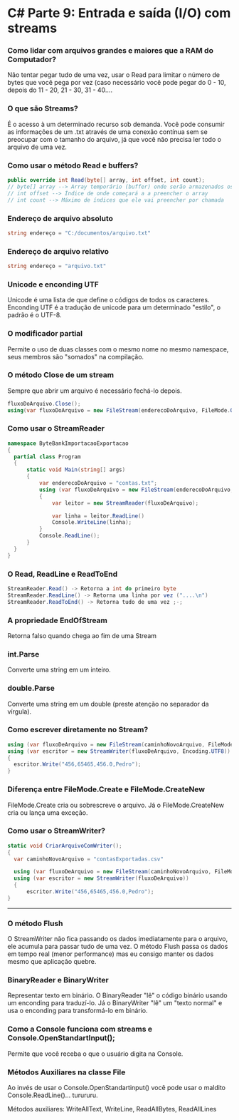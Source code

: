 # C# Parte 9: Entrada e saída (I/O) com streams

### Como lidar com arquivos grandes e maiores que a RAM do Computador?

Não tentar pegar tudo de uma vez, usar o Read para limitar o número de bytes que você pega por vez (caso necessário você pode pegar do 0 - 10, depois do 11 - 20, 21 - 30, 31 - 40....

### O que são Streams?

É o acesso à um determinado recurso sob demanda. Você pode consumir as informações de um .txt através de uma conexão contínua sem se preocupar com o tamanho do arquivo, já que você não precisa ler todo o arquivo de uma vez.

### Como usar o método Read e buffers?

```csharp
public override int Read(byte[] array, int offset, int count);
// byte[] array --> Array temporário (buffer) onde serão armazenados os bytes lidos pelo método
// int offset --> Índice de onde começará a a preencher o array
// int count --> Máximo de índices que ele vai preencher por chamada
```

### Endereço de arquivo absoluto

```csharp
string endereço = "C:/documentos/arquivo.txt"
```

### Endereço de arquivo relativo

```csharp
string endereço = "arquivo.txt"
```

### Unicode e enconding UTF

Unicode é uma lista de que define o códigos de todos os caracteres. Enconding UTF é a tradução de unicode para um determinado "estilo", o padrão é o UTF-8.

### O modificador partial

Permite o uso de duas classes com o mesmo nome no mesmo namespace, seus membros são "somados" na compilação.

### O método Close de um stream

Sempre que abrir um arquivo é necessário fechá-lo depois. 

```csharp
fluxoDoArquivo.Close();
using(var fluxoDoArquivo = new FileStream(enderecoDoArquivo, FileMode.Open)) {}
```

### Como usar o StreamReader

```csharp
namespace ByteBankImportacaoExportacao
{
  partial class Program
  {
      static void Main(string[] args)
      {
          var enderecoDoArquivo = "contas.txt";
          using (var fluxoDeArquivo = new FileStream(enderecoDoArquivo, FileMode.Open))
          {
              var leitor = new StreamReader(fluxoDeArquivo);

              var linha = leitor.ReadLine()
              Console.WriteLine(linha);
          }
          Console.ReadLine();
      }
  }
}
```

### O Read, ReadLine e ReadToEnd

```csharp
StreamReader.Read() -> Retorna a int do primeiro byte
StreamReader.ReadLine() -> Retorna uma linha por vez ("....\n")
StreamReader.ReadToEnd() -> Retorna tudo de uma vez ;-;
```

### A propriedade EndOfStream

Retorna falso quando chega ao fim de uma Stream

### **int.Parse**

Converte uma string em um inteiro.

### **double.Parse**

Converte uma string em um double (preste atenção no separador da vírgula).

### **Como escrever diretamente no Stream?**

```csharp
using (var fluxoDeArquivo = new FileStream(caminhoNovoArquivo, FileMode.Create))
using (var escritor = new StreamWriter(fluxoDeArquivo, Encoding.UTF8))
{
  escritor.Write("456,65465,456.0,Pedro");
}
```

### Diferença entre FileMode.Create e FileMode.CreateNew

FileMode.Create cria ou sobrescreve o arquivo. Já o FileMode.CreateNew cria ou lança uma exceção.

### Como usar o StreamWriter?

```csharp
static void CriarArquivoComWriter();
{
  var caminhoNovoArquivo = "contasExportadas.csv"

  using (var fluxoDeArquivo = new FileStream(caminhoNovoArquivo, FileMode.CreateNew))
  using (var escritor = new StreamWriter(fluxoDeArquivo))
  {
      escritor.Write("456,65465,456.0,Pedro");
}
```

---

### O método Flush

O StreamWriter não fica passando os dados imediatamente para o arquivo, ele acumula para passar tudo de uma vez. O método Flush passa os dados em tempo real (menor performance) mas eu consigo manter os dados mesmo que aplicação quebre.

### BinaryReader e BinaryWriter

Representar texto em binário. O BinaryReader "lê" o código binário usando um enconding para traduzí-lo. Já o BinaryWriter "lê" um "texto normal" e usa o enconding para transformá-lo em binário.

### Como a Console funciona com streams e Console.OpenStandartInput();

Permite que você receba o que o usuário digita na Console.

### Métodos Auxiliares na classe File

Ao invés de usar o Console.OpenStandartinput() você pode usar o maldito Console.ReadLine()... turururu.

Métodos auxiliares: WriteAllText, WriteLine, ReadAllBytes, ReadAllLines